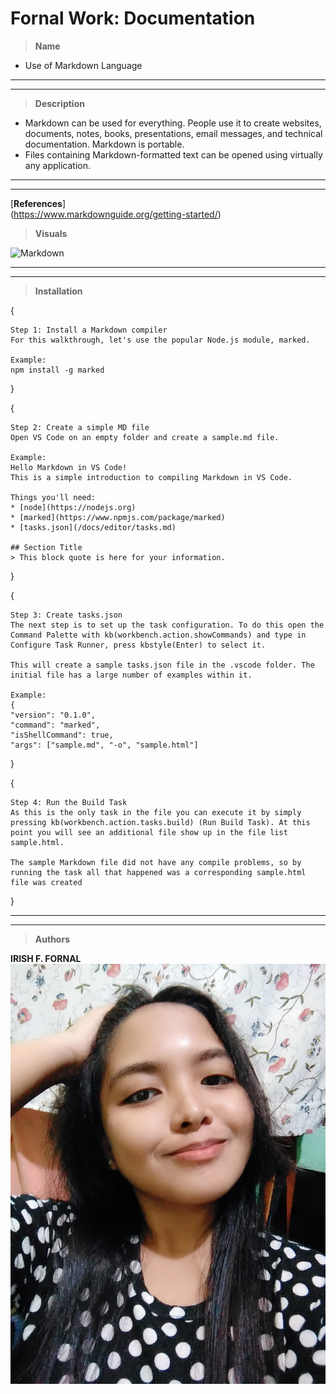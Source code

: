 # Fornal Work: Documentation


> **Name**  

- Use of Markdown Language  
___  

***  

> **Description**  

-  Markdown can be used for everything. People use it to create websites, documents, notes, books, presentations, email messages, and technical documentation. Markdown is portable.  
 -  Files containing Markdown-formatted text can be opened using virtually any application.    

 ___  

 ***  

 [**References**]  
 (https://www.markdownguide.org/getting-started/)  

 > **Visuals**  
 
 ![Markdown](https://user-images.githubusercontent.com/57039079/67622173-2b835e80-f807-11e9-821d-bfbb688bc329.gif)  

 ___  

 ***
> **Installation**  

{  
      
    Step 1: Install a Markdown compiler  
    For this walkthrough, let's use the popular Node.js module, marked.  
    
    Example:  
    npm install -g marked
}  

{  
    
    Step 2: Create a simple MD file  
    Open VS Code on an empty folder and create a sample.md file.  

    Example:  
    Hello Markdown in VS Code!  
    This is a simple introduction to compiling Markdown in VS Code. 

    Things you'll need:  
    * [node](https://nodejs.org)  
    * [marked](https://www.npmjs.com/package/marked)  
    * [tasks.json](/docs/editor/tasks.md)  
    
    ## Section Title  
    > This block quote is here for your information.
}

{  
    
    Step 3: Create tasks.json  
    The next step is to set up the task configuration. To do this open the Command Palette with kb(workbench.action.showCommands) and type in Configure Task Runner, press kbstyle(Enter) to select it.  
    
    This will create a sample tasks.json file in the .vscode folder. The initial file has a large number of examples within it.  

    Example:  
    {
    "version": "0.1.0",
    "command": "marked",
    "isShellCommand": true,
    "args": ["sample.md", "-o", "sample.html"]
}  

{  
    
    Step 4: Run the Build Task  
    As this is the only task in the file you can execute it by simply pressing kb(workbench.action.tasks.build) (Run Build Task). At this point you will see an additional file show up in the file list sample.html.  
    
    The sample Markdown file did not have any compile problems, so by running the task all that happened was a corresponding sample.html file was created
}  

___  

***
> **Authors**  

**IRISH F. FORNAL**  
![Me IMG](IMG_20200922180839.jpg)
